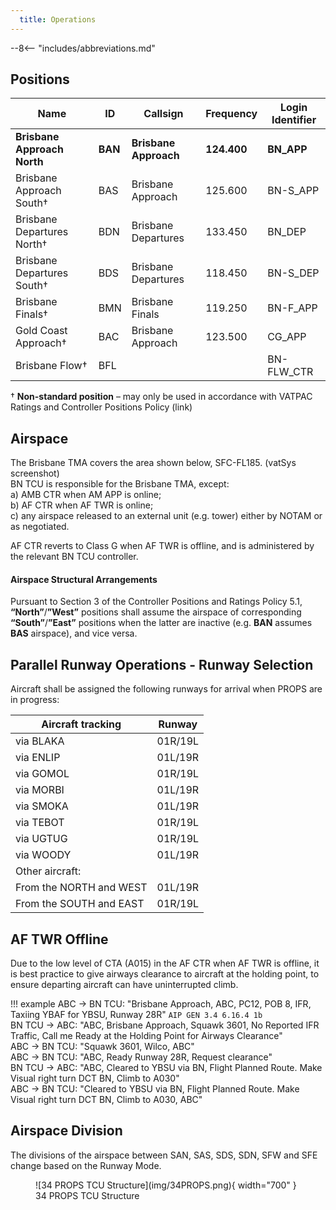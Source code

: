 ```yaml
---
  title: Operations
---
```


--8<-- "includes/abbreviations.md"

## Positions

| Name               | ID      | Callsign       | Frequency        | Login Identifier              |
| ------------------ | --------------| -------------- | ---------------- | --------------------------------------|
| **Brisbane Approach North**    |**BAN**| **Brisbane Approach**   | **124.400**         | **BN_APP**                                   |
| Brisbane Approach South†   |BAS| Brisbane Approach   | 125.600          | BN-S_APP                                 |
| Brisbane Departures North†    |BDN| Brisbane Departures  | 133.450         | BN_DEP          |
| Brisbane Departures South†   |BDS| Brisbane Departures | 118.450          | BN-S_DEP         |
| Brisbane Finals† |BMN| Brisbane Finals   | 119.250          | BN-F_APP                               |
| Gold Coast Approach† |BAC| Brisbane Approach  | 123.500          | CG_APP                               |
| Brisbane Flow†        |BFL|                |          | BN-FLW_CTR                               |

† **Non-standard position** – may only be used in accordance with VATPAC Ratings and Controller Positions Policy (link)
## Airspace
The Brisbane TMA covers the area shown below, SFC-FL185. (vatSys screenshot)  
BN TCU is responsible for the Brisbane TMA, except:  
a) AMB CTR when AM APP is online;  
b) AF CTR when AF TWR is online;  
c) any airspace released to an external unit (e.g. tower) either by NOTAM or as negotiated.

AF CTR reverts to Class G when AF TWR is offline, and is administered by the relevant BN TCU controller.      
#### Airspace Structural Arrangements

Pursuant to Section 3 of the Controller Positions and Ratings Policy 5.1, **“North”**/**”West”** positions shall assume the airspace of corresponding **“South”**/**”East”** positions when the latter are inactive (e.g. **BAN** assumes **BAS** airspace), and vice versa.

## Parallel Runway Operations - Runway Selection
Aircraft shall be assigned the following runways for arrival when PROPS are in progress:

| Aircraft tracking | Runway  |
| ----------------| --------- |
| via BLAKA   | 01R/19L     |
| via ENLIP | 01L/19R |
| via GOMOL | 01R/19L |
| via MORBI | 01L/19R |
| via SMOKA | 01L/19R |
| via TEBOT | 01R/19L |
| via UGTUG | 01R/19L |
| via WOODY | 01L/19R |
| Other aircraft: |
| From the NORTH and WEST | 01L/19R |
| From the SOUTH and EAST | 01R/19L |

## AF TWR Offline
Due to the low level of CTA (A015) in the AF CTR when AF TWR is offline, it is best practice to give airways clearance to aircraft at the holding point, to ensure departing aircraft can have uninterrupted climb.

!!! example
    ABC -> BN TCU: "Brisbane Approach, ABC, PC12, POB 8, IFR, Taxiing YBAF for YBSU, Runway 28R" `AIP GEN 3.4 6.16.4 1b`  
    BN TCU -> ABC: "ABC, Brisbane Approach, Squawk 3601, No Reported IFR Traffic, Call me Ready at the Holding Point for Airways Clearance"  
    ABC -> BN TCU: "Squawk 3601, Wilco, ABC"  
    ABC -> BN TCU: "ABC, Ready Runway 28R, Request clearance"  
    BN TCU -> ABC: "ABC, Cleared to YBSU via BN, Flight Planned Route. Make Visual right turn DCT BN, Climb to A030"  
    ABC -> BN TCU: "Cleared to YBSU via BN, Flight Planned Route. Make Visual right turn DCT BN, Climb to A030, ABC" 
## Airspace Division

The divisions of the airspace between SAN, SAS, SDS, SDN, SFW and SFE change based on the Runway Mode.

<figure markdown>
![34 PROPS TCU Structure](img/34PROPS.png){ width="700" }
  <figcaption>34 PROPS TCU Structure</figcaption>
</figure>
